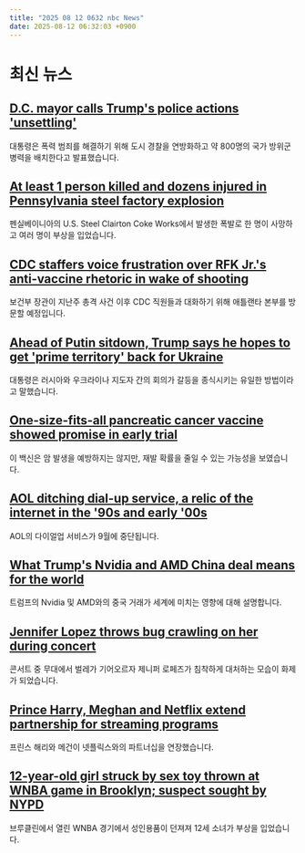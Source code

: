 ```yaml
---
title: "2025 08 12 0632 nbc News"
date: 2025-08-12 06:32:03 +0900
---
```


# 최신 뉴스 

## [D.C. mayor calls Trump's police actions 'unsettling'](https://www.nbcnews.com/politics/trump-administration/live-blog/live-updates-trump-address-washington-safety-monday-rcna224052)  
대통령은 폭력 범죄를 해결하기 위해 도시 경찰을 연방화하고 약 800명의 국가 방위군 병력을 배치한다고 발표했습니다.  

## [At least 1 person killed and dozens injured in Pennsylvania steel factory explosion](https://www.nbcnews.com/news/us-news/pennsylvania-steel-factory-explosion-prompts-rescue-operation-rcna224341)  
펜실베이니아의 U.S. Steel Clairton Coke Works에서 발생한 폭발로 한 명이 사망하고 여러 명이 부상을 입었습니다.  

## [CDC staffers voice frustration over RFK Jr.'s anti-vaccine rhetoric in wake of shooting](https://www.nbcnews.com/health/health-news/atlanta-shooting-cdc-rfk-jr-vaccine-misinformation-rcna224249)  
보건부 장관이 지난주 총격 사건 이후 CDC 직원들과 대화하기 위해 애틀랜타 본부를 방문할 예정입니다.  

## [Ahead of Putin sitdown, Trump says he hopes to get 'prime territory' back for Ukraine](https://www.nbcnews.com/politics/donald-trump/ahead-putin-sitdown-trump-says-hopes-get-prime-territory-back-ukraine-rcna224351)  
대통령은 러시아와 우크라이나 지도자 간의 회의가 갈등을 종식시키는 유일한 방법이라고 말했습니다.  

## [One-size-fits-all pancreatic cancer vaccine showed promise in early trial](https://www.nbcnews.com/health/cancer/pancreatic-cancer-vaccine-prevents-recurrence-phase-1-clinical-trial-rcna223980)  
이 백신은 암 발생을 예방하지는 않지만, 재발 확률을 줄일 수 있는 가능성을 보였습니다.  

## [AOL ditching dial-up service, a relic of the internet in the '90s and early '00s](https://www.nbcnews.com/news/us-news/aol-ditching-dial-service-relic-internet-90s-early-00s-rcna224219)  
AOL의 다이얼업 서비스가 9월에 중단됩니다.  

## [What Trump's Nvidia and AMD China deal means for the world](https://www.nbcnews.com/business/business-news/trumps-nvidia-amd-china-deal-means-world-rcna224316)  
트럼프의 Nvidia 및 AMD와의 중국 거래가 세계에 미치는 영향에 대해 설명합니다.  

## [Jennifer Lopez throws bug crawling on her during concert](https://www.today.com/video/see-jennifer-lopez-expertly-handle-a-cricket-crawling-on-her-244693061549)  
콘서트 중 무대에서 벌레가 기어오르자 제니퍼 로페즈가 침착하게 대처하는 모습이 화제가 되었습니다.  

## [Prince Harry, Meghan and Netflix extend partnership for streaming programs](https://www.nbcnews.com/pop-culture/pop-culture-news/prince-harry-meghan-netflix-extend-partnership-rcna224405)  
프린스 해리와 메건이 넷플릭스와의 파트너십을 연장했습니다.  

## [12-year-old girl struck by sex toy thrown at WNBA game in Brooklyn; suspect sought by NYPD](https://www.nbcnews.com/news/us-news/12-year-old-girl-struck-sex-toy-thrown-wnba-game-brooklyn-suspect-soug-rcna224292)  
브루클린에서 열린 WNBA 경기에서 성인용품이 던져져 12세 소녀가 부상을 입었습니다.